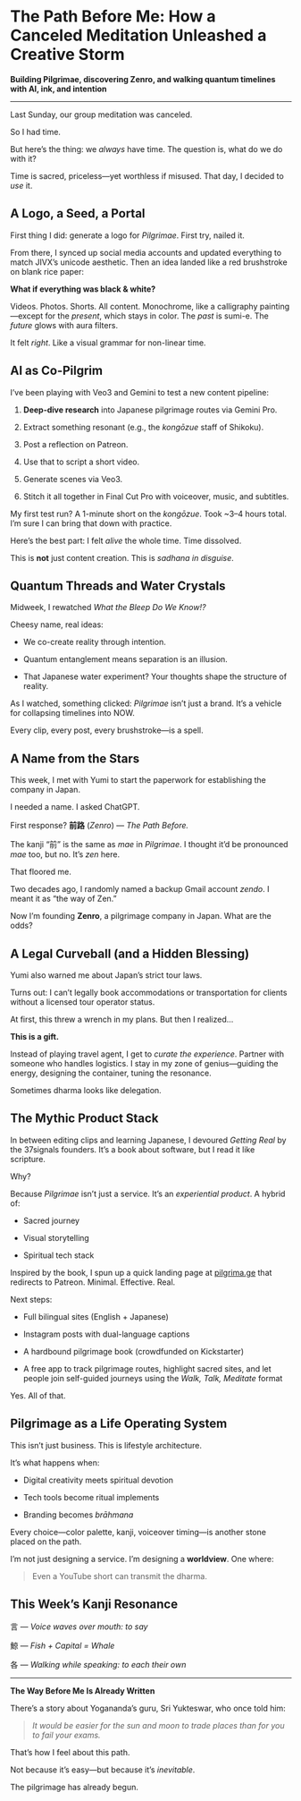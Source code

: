 # The Path Before Me: How a Canceled Meditation Unleashed a Creative Storm

**Building Pilgrimae, discovering Zenro, and walking quantum timelines with AI, ink, and intention**

---

Last Sunday, our group meditation was canceled.

So I had time.

But here’s the thing: we _always_ have time. The question is, what do we do with it?

Time is sacred, priceless—yet worthless if misused. That day, I decided to _use_ it.

## A Logo, a Seed, a Portal

First thing I did: generate a logo for _Pilgrimae_. First try, nailed it.

From there, I synced up social media accounts and updated everything to match JIVX’s unicode aesthetic. Then an idea landed like a red brushstroke on blank rice paper:

**What if everything was black & white?**

Videos. Photos. Shorts. All content. Monochrome, like a calligraphy painting—except for the _present_, which stays in color. The _past_ is sumi-e. The _future_ glows with aura filters.

It felt _right_. Like a visual grammar for non-linear time.

## AI as Co-Pilgrim

I’ve been playing with Veo3 and Gemini to test a new content pipeline:

1.  **Deep-dive research** into Japanese pilgrimage routes via Gemini Pro.
    
2.  Extract something resonant (e.g., the _kongōzue_ staff of Shikoku).
    
3.  Post a reflection on Patreon.
    
4.  Use that to script a short video.
    
5.  Generate scenes via Veo3.
    
6.  Stitch it all together in Final Cut Pro with voiceover, music, and subtitles.
    

My first test run? A 1-minute short on the _kongōzue_. Took ~3–4 hours total. I’m sure I can bring that down with practice.

Here’s the best part: I felt _alive_ the whole time. Time dissolved.

This is **not** just content creation. This is _sadhana in disguise_.

## Quantum Threads and Water Crystals

Midweek, I rewatched _What the Bleep Do We Know!?_

Cheesy name, real ideas:

*   We co-create reality through intention.
    
*   Quantum entanglement means separation is an illusion.
    
*   That Japanese water experiment? Your thoughts shape the structure of reality.
    

As I watched, something clicked: _Pilgrimae_ isn’t just a brand. It’s a vehicle for collapsing timelines into NOW.

Every clip, every post, every brushstroke—is a spell.

## A Name from the Stars

This week, I met with Yumi to start the paperwork for establishing the company in Japan.

I needed a name. I asked ChatGPT.

First response? **前路** (_Zenro_) — _The Path Before._

The kanji “前” is the same as _mae_ in _Pilgrimae_. I thought it’d be pronounced _mae_ too, but no. It’s _zen_ here.

That floored me.

Two decades ago, I randomly named a backup Gmail account _zendo_. I meant it as “the way of Zen.”

Now I’m founding **Zenro**, a pilgrimage company in Japan. What are the odds?

## A Legal Curveball (and a Hidden Blessing)

Yumi also warned me about Japan’s strict tour laws.

Turns out: I can’t legally book accommodations or transportation for clients without a licensed tour operator status.

At first, this threw a wrench in my plans. But then I realized…

**This is a gift.**

Instead of playing travel agent, I get to _curate the experience_. Partner with someone who handles logistics. I stay in my zone of genius—guiding the energy, designing the container, tuning the resonance.

Sometimes dharma looks like delegation.

## The Mythic Product Stack

In between editing clips and learning Japanese, I devoured _Getting Real_ by the 37signals founders. It’s a book about software, but I read it like scripture.

Why?

Because _Pilgrimae_ isn’t just a service. It’s an _experiential product_. A hybrid of:

*   Sacred journey
    
*   Visual storytelling
    
*   Spiritual tech stack
    

Inspired by the book, I spun up a quick landing page at [pilgrima.ge](https://pilgrima.ge) that redirects to Patreon. Minimal. Effective. Real.

Next steps:

*   Full bilingual sites (English + Japanese)
    
*   Instagram posts with dual-language captions
    
*   A hardbound pilgrimage book (crowdfunded on Kickstarter)
    
*   A free app to track pilgrimage routes, highlight sacred sites, and let people join self-guided journeys using the _Walk, Talk, Meditate_ format
    

Yes. All of that.

## Pilgrimage as a Life Operating System

This isn’t just business. This is lifestyle architecture.

It’s what happens when:

*   Digital creativity meets spiritual devotion
    
*   Tech tools become ritual implements
    
*   Branding becomes _brāhmana_
    

Every choice—color palette, kanji, voiceover timing—is another stone placed on the path.

I’m not just designing a service. I’m designing a **worldview**. One where:

> Even a YouTube short can transmit the dharma.

## This Week’s Kanji Resonance

言 — _Voice waves over mouth: to say_

鯨 — _Fish + Capital = Whale_

各 — _Walking while speaking: to each their own_

* * *

**The Way Before Me Is Already Written**

There’s a story about Yogananda’s guru, Sri Yukteswar, who once told him:

> _It would be easier for the sun and moon to trade places than for you to fail your exams._

That’s how I feel about this path.

Not because it’s easy—but because it’s _inevitable_.

The pilgrimage has already begun.
